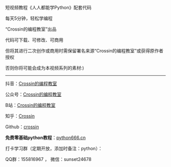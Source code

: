短视频教程《人人都能学Python》配套代码

每天5分钟，轻松学编程

“Crossin的编程教室”出品

代码可下载、可修改、可商用

但将其进行二次创作或商用时需保留署名来源“Crossin的编程教室”或获得原作者授权

否则你将可能会成为本视频系列的素材:)

----

抖音：[Crossin的编程教室](https://www.douyin.com/user/MS4wLjABAAAAjddF7A5daYUNy0L9dWZDXmD26vvGt4DbU_05cKmjfJg)

公众号：[Crossin的编程教室](https://mp.weixin.qq.com/s?__biz=MjM5MDEyMDk4Mw==&mid=2650188649&idx=5&sn=3f4c34c788cd08a4ddde739695e7f39f&chksm=be4ba611893c2f07830910fb17d83a1e89ede31e77cfbf6fd3865b12905138b6005e7b3dceac)

B站：[Crossin的编程教室](https://space.bilibili.com/17095888)

知乎：[Crossin](https://www.zhihu.com/people/crossin)

Github：[crossin](https://github.com/crossin)

**免费零基础python教程**：[python666.cn](https://python666.cn)

打卡学习群（定期开放，添加时备注：python）：

QQ群：155816967     ， 微信：sunset24678